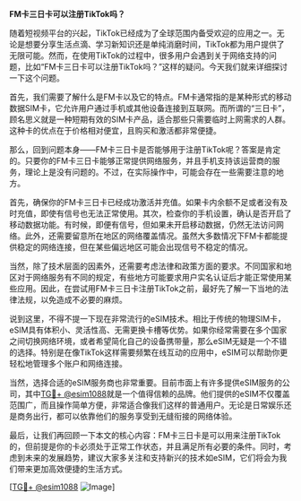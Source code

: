 **FM卡三日卡可以注册TikTok吗？**

随着短视频平台的兴起，TikTok已经成为了全球范围内备受欢迎的应用之一。无论是想要分享生活点滴、学习新知识还是单纯消磨时间，TikTok都为用户提供了无限可能。然而，在使用TikTok的过程中，很多用户会遇到关于网络支持的问题，比如“FM卡三日卡可以注册TikTok吗？”这样的疑问。今天我们就来详细探讨一下这个问题。

首先，我们需要了解什么是FM卡以及它的特点。FM卡通常指的是某种形式的移动数据SIM卡，它允许用户通过手机或其他设备连接到互联网。而所谓的“三日卡”，顾名思义就是一种短期有效的SIM卡产品，适合那些只需要临时上网需求的人群。这种卡的优点在于价格相对便宜，且购买和激活都非常便捷。

那么，回到问题本身——FM卡三日卡是否能够用于注册TikTok呢？答案是肯定的。只要你的FM卡三日卡能够正常提供网络服务，并且手机支持该运营商的服务，理论上是没有问题的。不过，在实际操作中，可能会存在一些需要注意的地方。

首先，确保你的FM卡三日卡已经成功激活并充值。如果卡内余额不足或者没有及时充值，即使有信号也无法正常使用。其次，检查你的手机设置，确认是否开启了移动数据功能。有时候，即便有信号，但如果未开启移动数据，仍然无法访问网络。此外，还需要留意所在地区的网络覆盖情况。虽然大多数情况下FM卡都能提供稳定的网络连接，但在某些偏远地区可能会出现信号不稳定的情况。

当然，除了技术层面的因素外，还需要考虑法律和政策方面的要求。不同国家和地区对于网络服务有不同的规定，有些地方可能要求用户实名认证后才能正常使用某些应用。因此，在尝试用FM卡三日卡注册TikTok之前，最好先了解一下当地的法律法规，以免造成不必要的麻烦。

说到这里，不得不提一下现在非常流行的eSIM技术。相比于传统的物理SIM卡，eSIM具有体积小、灵活性高、无需更换卡槽等优势。如果你经常需要在多个国家之间切换网络环境，或者希望简化自己的设备携带量，那么eSIM无疑是一个不错的选择。特别是在像TikTok这样需要频繁在线互动的应用中，eSIM可以帮助你更轻松地管理多个账户和网络连接。

当然，选择合适的eSIM服务商也非常重要。目前市面上有许多提供eSIM服务的公司，其中[TG💪+ @esim1088](https://t.me/s/esim1088)就是一个值得信赖的品牌。他们提供的eSIM不仅覆盖范围广，而且操作简单方便，非常适合像我们这样的普通用户。无论是日常娱乐还是商务出行，都可以依靠他们的服务享受到无缝衔接的网络体验。

最后，让我们再回顾一下本文的核心内容：FM卡三日卡是可以用来注册TikTok的，但前提是你的卡必须处于正常工作状态，并且满足所有必要的条件。同时，考虑到未来的发展趋势，建议大家多关注和支持新兴的技术如eSIM，它们将会为我们带来更加高效便捷的生活方式。

[[TG💪+ @esim1088](https://t.me/s/esim1088) ![Image](https://i.postimg.cc/4NQfJmqS/Snipaste-2025-05-13-00-14-12.png)]